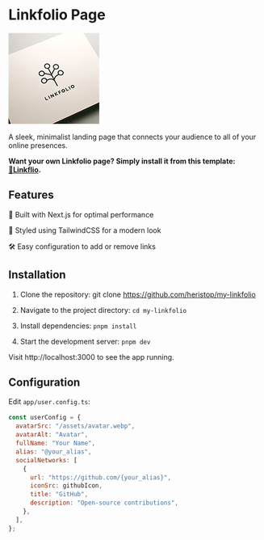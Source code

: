 # Linkfolio Page

![Linkfolio](https://github.com/heristop/linkfolio/blob/main/docs/linkfolio.png?raw=true)

A sleek, minimalist landing page that connects your audience to all of your online presences.

**Want your own Linkfolio page? Simply install it from this template: [🔗Linkflio](https://github.com/heristop/linkfolio).**

## Features

🚀 Built with Next.js for optimal performance

💅 Styled using TailwindCSS for a modern look

🛠️ Easy configuration to add or remove links

## Installation

1. Clone the repository: git clone https://github.com/heristop/my-linkfolio

2. Navigate to the project directory: `cd my-linkfolio`

3. Install dependencies: `pnpm install`

4. Start the development server: `pnpm dev`

Visit http://localhost:3000 to see the app running.

## Configuration

Edit `app/user.config.ts`:

```js
const userConfig = {
  avatarSrc: "/assets/avatar.webp",
  avatarAlt: "Avatar",
  fullName: "Your Name",
  alias: "@your_alias",
  socialNetworks: [
    {
      url: "https://github.com/{your_alias}",
      iconSrc: githubIcon,
      title: "GitHub",
      description: "Open-source contributions",
    },
  ],
};
```
